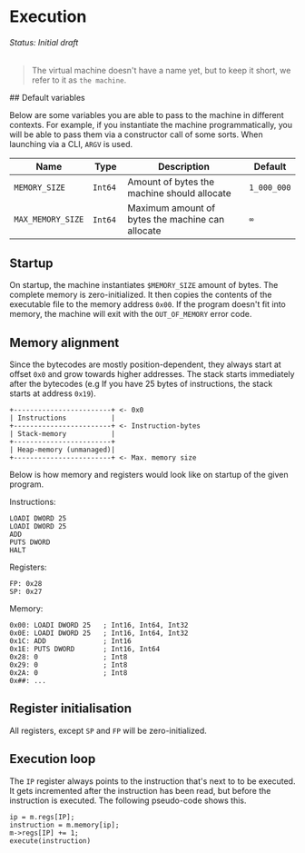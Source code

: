 # Execution
###### Status: Initial draft

> The virtual machine doesn't have a name yet, but to keep it short,
we refer to it as `the machine`.

## Default variables

Below are some variables you are able to pass to the machine in different contexts.
For example, if you instantiate the machine programmatically, you will be able to pass
them via a constructor call of some sorts. When launching via a CLI, `ARGV` is used.

| Name              | Type    | Description                                      | Default     |
|-------------------|---------|--------------------------------------------------|-------------|
| `MEMORY_SIZE`     | `Int64` | Amount of bytes the machine should allocate      | `1_000_000` |
| `MAX_MEMORY_SIZE` | `Int64` | Maximum amount of bytes the machine can allocate | `∞`         |

## Startup

On startup, the machine instantiates `$MEMORY_SIZE` amount of bytes. The complete memory is
zero-initialized. It then copies the contents of the executable file to the memory address `0x00`.
If the program doesn't fit into memory, the machine will exit with the `OUT_OF_MEMORY` error code.

## Memory alignment

Since the bytecodes are mostly position-dependent, they always start at offset `0x0` and grow towards
higher addresses. The stack starts immediately after the bytecodes (e.g If you have 25 bytes of instructions,
the stack starts at address `0x19`).

```
+------------------------+ <- 0x0
| Instructions           |
+------------------------+ <- Instruction-bytes
| Stack-memory           |
+------------------------+
| Heap-memory (unmanaged)|
+------------------------+ <- Max. memory size
```

Below is how memory and registers would look like on startup of the given program.

Instructions:
```
LOADI DWORD 25
LOADI DWORD 25
ADD
PUTS DWORD
HALT
```

Registers:
```
FP: 0x28
SP: 0x27
```

Memory:
```
0x00: LOADI DWORD 25   ; Int16, Int64, Int32
0x0E: LOADI DWORD 25   ; Int16, Int64, Int32
0x1C: ADD              ; Int16
0x1E: PUTS DWORD       ; Int16, Int64
0x28: 0                ; Int8
0x29: 0                ; Int8
0x2A: 0                ; Int8
0x##: ...
```

## Register initialisation

All registers, except `SP` and `FP` will be zero-initialized.

## Execution loop

The `IP` register always points to the instruction that's next to to be executed. It gets incremented
after the instruction has been read, but before the instruction is executed. The following pseudo-code
shows this.

```
ip = m.regs[IP];
instruction = m.memory[ip];
m->regs[IP] += 1;
execute(instruction)
```
